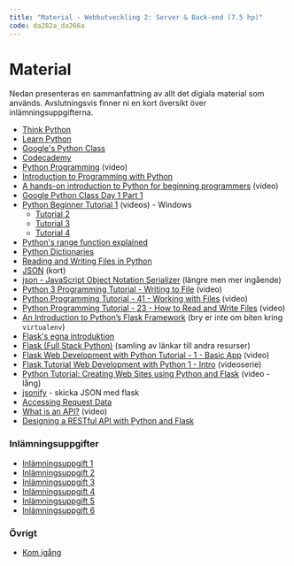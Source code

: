 ```yaml
---
title: "Material - Webbutveckling 2: Server & Back-end (7.5 hp)"
code: da282a_da266a
---
```


# Material

Nedan presenteras en sammanfattning av allt det digiala material som används. Avslutningsvis finner ni en kort översikt över inlämningsuppgifterna.

* [Think Python](http://greenteapress.com/thinkpython/html/index.html)
* [Learn Python](http://www.learnpython.org/en/Hello%2C_World%21)
* [Google's Python Class](https://developers.google.com/edu/python/)
* [Codecademy](https://www.codecademy.com/learn/python)
* [Python Programming](https://www.youtube.com/watch?v=N4mEzFDjqtA) (video)
* [Introduction to Programming with Python](https://mva.microsoft.com/en-US/training-courses/introduction-to-programming-with-python-8360?l=lqhuMxFz_8904984382)
* [A hands-on introduction to Python for beginning programmers](https://www.youtube.com/watch?v=rkx5_MRAV3A) (video)
* [Google Python Class Day 1 Part 1](https://www.youtube.com/watch?v=tKTZoB2Vjuk)
* [Python Beginner Tutorial 1](https://www.youtube.com/watch?v=cpPG0bKHYKc) (videos) - Windows
    * [Tutorial 2](https://www.youtube.com/watch?v=hFhiV5X5QM4)
    * [Tutorial 3](https://www.youtube.com/watch?v=6r1DFGpBzrc)
    * [Tutorial 4](https://www.youtube.com/watch?v=Ow3CcOGNIss)
* [Python's range function explained](http://pythoncentral.io/pythons-range-function-explained/)
* [Python Dictionaries](https://jeffknupp.com/blog/2015/08/30/python-dictionaries/)
* [Reading and Writing Files in Python](http://www.pythonforbeginners.com/files/reading-and-writing-files-in-python)
* [JSON](http://docs.python-guide.org/en/latest/scenarios/json/) (kort)
* [json - JavaScript Object Notation Serializer](https://pymotw.com/2/json/) (längre men mer ingående)
* [Python 3 Programming Tutorial - Writing to File](https://www.youtube.com/watch?v=f6zeuk5UjuE) (video)
* [Python Programming Tutorial - 41 - Working with Files](https://www.youtube.com/watch?v=0DHt_gC-k_E) (video)
* [Python Programming Tutorial - 23 - How to Read and Write Files](https://www.youtube.com/watch?v=YV6qm6erphk) (video)
* [An Introduction to Python’s Flask Framework](http://code.tutsplus.com/tutorials/an-introduction-to-pythons-flask-framework--net-28822) (bry er inte om biten kring `virtualenv`)
* [Flask's egna introduktion](http://flask.pocoo.org/docs/0.11/quickstart/#quickstart)
* [Flask (Full Stack Python)](https://www.fullstackpython.com/flask.html) (samling av länkar till andra resurser)
* [Flask Web Development with Python Tutorial - 1 - Basic App](https://www.youtube.com/watch?v=ZVGwqnjOKjk) (video)
* [Flask Tutorial Web Development with Python 1 - Intro](https://www.youtube.com/watch?v=Lv1fv-HmkQo&list=PLQVvvaa0QuDc_owjTbIY4rbgXOFkUYOUB) (videoserie)
* [Python Tutorial: Creating Web Sites using Python and Flask](https://www.youtube.com/watch?v=M1IVwFAH9Wo) (video - lång)
* [jsonify](http://flask.pocoo.org/docs/0.11/api/#flask.json.jsonify) - skicka JSON med flask
* [Accessing Request Data](http://flask.pocoo.org/docs/0.11/quickstart/#accessing-request-data)
* [What is an API?](https://www.youtube.com/watch?v=s7wmiS2mSXY) (video)
* [Designing a RESTful API with Python and Flask](http://blog.miguelgrinberg.com/post/designing-a-restful-api-with-python-and-flask)

### Inlämningsuppgifter

* [Inlämningsuppgift 1](/courses/da282a_da266a/assignments/uppg1.html)
* [Inlämningsuppgift 2](/courses/da282a_da266a/assignments/uppg2.html)
* [Inlämningsuppgift 3](/courses/da282a_da266a/assignments/uppg3.html)
* [Inlämningsuppgift 4](/courses/da282a_da266a/assignments/uppg4.html)
* [Inlämningsuppgift 5](/courses/da282a_da266a/assignments/uppg5.html)
* [Inlämningsuppgift 6](/courses/da282a_da266a/assignments/uppg6.html)

### Övrigt

* [Kom igång](/courses/da282a_da266a/material/getting_started.html)
